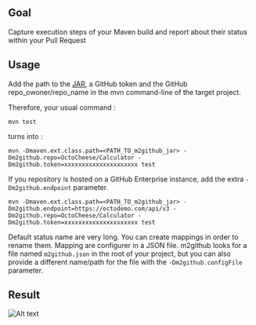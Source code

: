 ## Goal
Capture execution steps of your Maven build and report about their status within your Pull Request

## Usage
Add the path to the [JAR](https://github.com/helaili/m2github/releases/download/0.0.1/m2github-0.0.1-SNAPSHOT-release.jar), a GitHub token and the GitHub repo_owoner/repo_name in the mvn command-line of the target project. 

Therefore, your usual command : 
```
mvn test
```
turns into : 
```
mvn -Dmaven.ext.class.path=<PATH_TO_m2github_jar> -Dm2github.repo=OctoCheese/Calculator -Dm2github.token=xxxxxxxxxxxxxxxxxxxxx test
```
If you repository is hosted on a GitHub Enterprise instance, add the extra ```-Dm2github.endpoint``` parameter. 
```
mvn -Dmaven.ext.class.path=<PATH_TO_m2github_jar> -Dm2github.endpoint=https://octodemo.com/api/v3 -Dm2github.repo=OctoCheese/Calculator -Dm2github.token=xxxxxxxxxxxxxxxxxxxxx test
```

Default status name are very long. You can create mappings in order to rename them. Mapping are configurer in a JSON file. m2github looks for a file named ```m2github.json``` in the root of your project, but you can also provide a different name/path for the file with the ```-Dm2github.configFile``` parameter.

## Result

![Alt text](/../screenshots/status.png?raw=true "GitHub Status from Maven")

